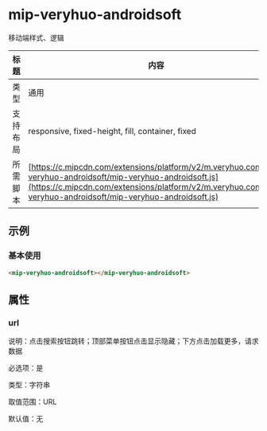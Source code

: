 # mip-veryhuo-androidsoft

移动端样式、逻辑

标题|内容
----|----
类型|通用
支持布局|responsive, fixed-height, fill, container, fixed
所需脚本| [https://c.mipcdn.com/extensions/platform/v2/m.veryhuo.com/mip-veryhuo-androidsoft/mip-veryhuo-androidsoft.js](https://c.mipcdn.com/extensions/platform/v2/m.veryhuo.com/mip-veryhuo-androidsoft/mip-veryhuo-androidsoft.js)

## 示例

### 基本使用

```html
<mip-veryhuo-androidsoft></mip-veryhuo-androidsoft>
```

## 属性

### url

说明：点击搜索按钮跳转；顶部菜单按钮点击显示隐藏；下方点击加载更多，请求数据

必选项：是

类型：字符串

取值范围：URL

默认值：无

